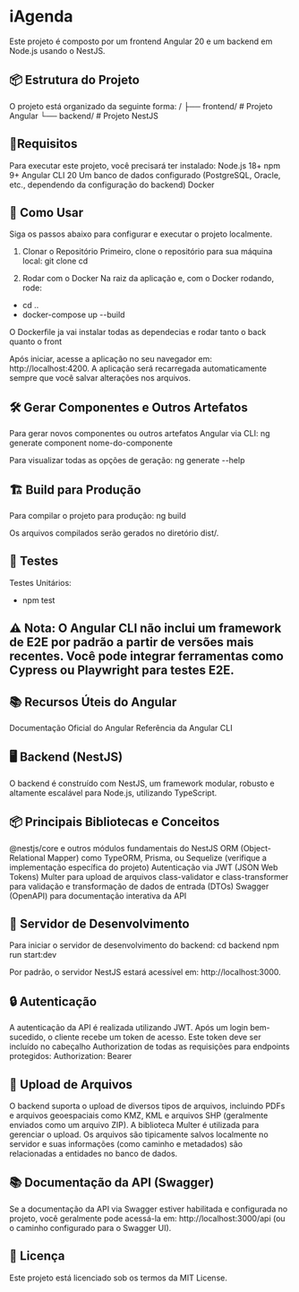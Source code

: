 # iAgenda
Este projeto é composto por um frontend Angular 20 e um backend em Node.js usando o NestJS.
## 📦 Estrutura do Projeto
O projeto está organizado da seguinte forma:
/
├── frontend/   # Projeto Angular
└── backend/    # Projeto NestJS


## 🧭Requisitos
Para executar este projeto, você precisará ter instalado:
Node.js 18+
npm 9+
Angular CLI 20
Um banco de dados configurado (PostgreSQL, Oracle, etc., dependendo da configuração do backend)
Docker
## 🔧 Como Usar
Siga os passos abaixo para configurar e executar o projeto localmente.
1. Clonar o Repositório
Primeiro, clone o repositório para sua máquina local:
git clone <url-do-repositorio>
cd <nome-do-repositorio>


2. Rodar com o Docker
Na raiz da aplicação e, com o Docker rodando, rode:
- cd ..
- docker-compose up --build

O Dockerfile ja vai instalar todas as dependecias e rodar tanto o back quanto o front


Após iniciar, acesse a aplicação no seu navegador em: http://localhost:4200.
A aplicação será recarregada automaticamente sempre que você salvar alterações nos arquivos.
## 🛠️ Gerar Componentes e Outros Artefatos
Para gerar novos componentes ou outros artefatos Angular via CLI:
ng generate component nome-do-componente


Para visualizar todas as opções de geração:
ng generate --help


## 🏗️ Build para Produção
Para compilar o projeto para produção:
ng build


Os arquivos compilados serão gerados no diretório dist/.
## 🧪 Testes
Testes Unitários:
- npm test


## ⚠️ Nota: O Angular CLI não inclui um framework de E2E por padrão a partir de versões mais recentes. Você pode integrar ferramentas como Cypress ou Playwright para testes E2E.
## 📚 Recursos Úteis do Angular
Documentação Oficial do Angular
Referência da Angular CLI
## 🖥️ Backend (NestJS)
O backend é construído com NestJS, um framework modular, robusto e altamente escalável para Node.js, utilizando TypeScript.
## 📦 Principais Bibliotecas e Conceitos
@nestjs/core e outros módulos fundamentais do NestJS
ORM (Object-Relational Mapper) como TypeORM, Prisma, ou Sequelize (verifique a implementação específica do projeto)
Autenticação via JWT (JSON Web Tokens)
Multer para upload de arquivos
class-validator e class-transformer para validação e transformação de dados de entrada (DTOs)
Swagger (OpenAPI) para documentação interativa da API
## 🚀 Servidor de Desenvolvimento
Para iniciar o servidor de desenvolvimento do backend:
cd backend
npm run start:dev


Por padrão, o servidor NestJS estará acessível em: http://localhost:3000.
## 🔒 Autenticação
A autenticação da API é realizada utilizando JWT. Após um login bem-sucedido, o cliente recebe um token de acesso. Este token deve ser incluído no cabeçalho Authorization de todas as requisições para endpoints protegidos:
Authorization: Bearer <seu-token-jwt>


## 📁 Upload de Arquivos
O backend suporta o upload de diversos tipos de arquivos, incluindo PDFs e arquivos geoespaciais como KMZ, KML e arquivos SHP (geralmente enviados como um arquivo ZIP). A biblioteca Multer é utilizada para gerenciar o upload. Os arquivos são tipicamente salvos localmente no servidor e suas informações (como caminho e metadados) são relacionadas a entidades no banco de dados.


## 📚 Documentação da API (Swagger)
Se a documentação da API via Swagger estiver habilitada e configurada no projeto, você geralmente pode acessá-la em:
http://localhost:3000/api (ou o caminho configurado para o Swagger UI).
## 📄 Licença
Este projeto está licenciado sob os termos da MIT License.
